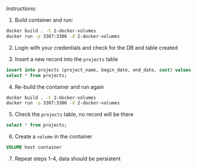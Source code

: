 Instructions:

1. Build container and run:

```bash
docker build . -t 2-docker-volumes
docker run -p 3307:3306 -d 2-docker-volumes
```

2. Login with your credentials and check for the DB and table created

3. Insert a new record into the `projects` table

```sql
insert into projects (project_name, begin_date, end_date, cost) values ("Project 1", "2022-06-29", "2022-07-29", 1000);
select * from projects;
```

4. Re-build the container and run again

```bash
docker build . -t 2-docker-volumes
docker run -p 3307:3306 -d 2-docker-volumes
```

5. Check the `projects` table, no record will be there

```sql
select * from projects;
```

6. Create a `volume` in the container

```Dockerfile
VOLUME host container
```

7. Repeat steps 1-4, data should be persistent
